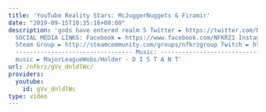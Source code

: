 ```yaml
---
title: 'YouTube Reality Stars: McJuggerNuggets & Firamir'
date: "2019-09-15T10:35:16+08:00"
description: 'gods have entered realm 5 Twitter ► https://twitter.com/NFKRZAlt ---------------------------------
  SOCIAL MEDIA LINKS: Facebook ► https://www.facebook.com/NFKRZ1 Instagram ► https://instagram.com/roman_nfkrz/
  Steam Group ► http://steamcommunity.com/groups/nfkrzgroup Twitch ► http://www.twitch.tv/nfkrz
  --------------------------------- Music: --------------------------------- Outro
  music ► MajorLeagueWobs/Holder - D I S T A N T'
url: /nfkrz/gVv_dnldlWc/
providers:
  youtube:
    id: gVv_dnldlWc
type: video
---
```

